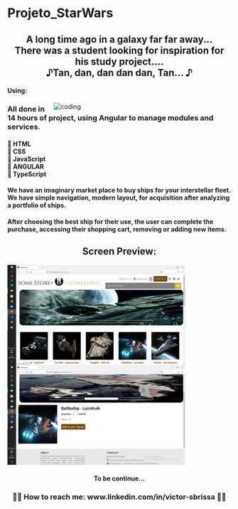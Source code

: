 # Projeto_StarWars
<h2 align="center" >
A long time ago in a galaxy far far away...<br>
There was a student looking for inspiration for his study project....<br>
 ♪Tan, dan, dan dan dan, Tan... ♪
</h2>
<h4>
Using:
</h4>
</h4>
<img align="right" alt="coding" width="400" src="https://49.media.tumblr.com/cd59b47fa25fe14552820593c2fefad2/tumblr_nnwh6sKG9n1rlapeio1_500.gif">
<h4>
<h3>All done in 14 hours of project, using Angular to manage modules and services.</h3>
<h4>
🥇 HTML </br>
🥈 CSS  </br>
🥉 JavaScript </br>
🥇 ANGULAR </br>
🥈 TypeScript </BR>
</h4>

<h4>
We have an imaginary market place to buy ships for your interstellar fleet. We have simple navigation, modern layout, 
for acquisition after analyzing a portfolio of ships.
</h4>
<h4>
After choosing the best ship for their use, the user can complete the purchase, accessing their shopping cart, removing or adding new items.
</h4> 
<h2 align="center" > Screen Preview: </h2>
<img  align="left" alt="coding" width="400" src="https://raw.githubusercontent.com/VictorSbrissa/Projeto_StarWars/main/Tela1.jpg" />
<img   align="rigth" alt="coding" width="400" src="https://raw.githubusercontent.com/VictorSbrissa/Projeto_StarWars/main/Tela2.jpg" />
<h4 align="center"> To be continue... </ha4>
<h3 align="center" >👍🏼  How to reach me: www.linkedin.com/in/victor-sbrissa  👍🏼 </h3>
